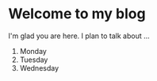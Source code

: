 # Welcome to my blog

I'm glad you are here. I plan to talk about ...
1. Monday
2. Tuesday
3. Wednesday
